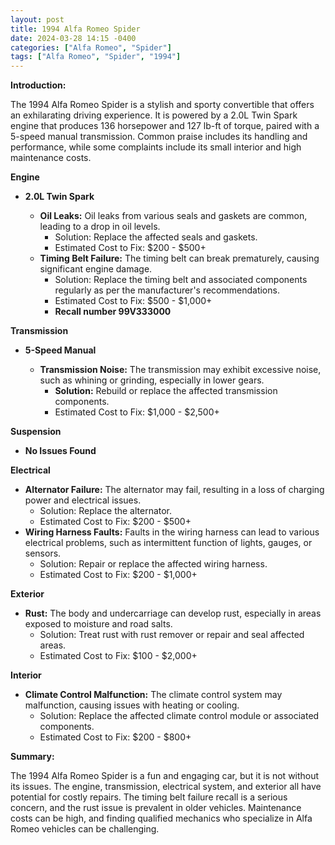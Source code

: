 ```yaml
---
layout: post
title: 1994 Alfa Romeo Spider
date: 2024-03-28 14:15 -0400
categories: ["Alfa Romeo", "Spider"]
tags: ["Alfa Romeo", "Spider", "1994"]
---
```

**Introduction:**

The 1994 Alfa Romeo Spider is a stylish and sporty convertible that offers an exhilarating driving experience. It is powered by a 2.0L Twin Spark engine that produces 136 horsepower and 127 lb-ft of torque, paired with a 5-speed manual transmission. Common praise includes its handling and performance, while some complaints include its small interior and high maintenance costs.

**Engine**

* **2.0L Twin Spark**

  * **Oil Leaks:** Oil leaks from various seals and gaskets are common, leading to a drop in oil levels.
    * Solution: Replace the affected seals and gaskets.
    * Estimated Cost to Fix: $200 - $500+
  * **Timing Belt Failure:** The timing belt can break prematurely, causing significant engine damage.
    * Solution: Replace the timing belt and associated components regularly as per the manufacturer's recommendations.
    * Estimated Cost to Fix: $500 - $1,000+
    * **Recall number 99V333000**

**Transmission**

* **5-Speed Manual**

  * **Transmission Noise:** The transmission may exhibit excessive noise, such as whining or grinding, especially in lower gears.
    * **Solution:** Rebuild or replace the affected transmission components.
    * Estimated Cost to Fix: $1,000 - $2,500+

**Suspension**

* **No Issues Found**

**Electrical**

* **Alternator Failure:** The alternator may fail, resulting in a loss of charging power and electrical issues.
    * Solution: Replace the alternator.
    * Estimated Cost to Fix: $200 - $500+
* **Wiring Harness Faults:** Faults in the wiring harness can lead to various electrical problems, such as intermittent function of lights, gauges, or sensors.
    * Solution: Repair or replace the affected wiring harness.
    * Estimated Cost to Fix: $200 - $1,000+

**Exterior**

* **Rust:** The body and undercarriage can develop rust, especially in areas exposed to moisture and road salts.
    * Solution: Treat rust with rust remover or repair and seal affected areas.
    * Estimated Cost to Fix: $100 - $2,000+

**Interior**

* **Climate Control Malfunction:** The climate control system may malfunction, causing issues with heating or cooling.
    * Solution: Replace the affected climate control module or associated components.
    * Estimated Cost to Fix: $200 - $800+

**Summary:**

The 1994 Alfa Romeo Spider is a fun and engaging car, but it is not without its issues. The engine, transmission, electrical system, and exterior all have potential for costly repairs. The timing belt failure recall is a serious concern, and the rust issue is prevalent in older vehicles. Maintenance costs can be high, and finding qualified mechanics who specialize in Alfa Romeo vehicles can be challenging.
